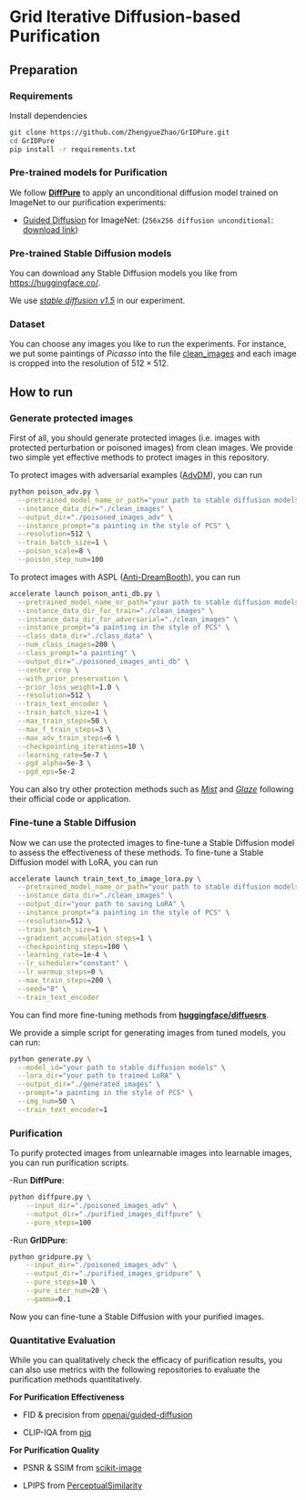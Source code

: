 # Grid Iterative Diffusion-based Purification

## Preparation

### Requirements
Install dependencies
```bash
git clone https://github.com/ZhengyueZhao/GrIDPure.git
cd GrIDPure
pip install -r requirements.txt
```
### Pre-trained models for Purification
We follow [**DiffPure**](https://github.com/NVlabs/DiffPure) to apply an unconditional diffusion model trained on ImageNet to our purification experiments:
- [Guided Diffusion](https://github.com/openai/guided-diffusion) for
  ImageNet: (`256x256 diffusion unconditional`: [download link](https://openaipublic.blob.core.windows.net/diffusion/jul-2021/256x256_diffusion_uncond.pt))

### Pre-trained Stable Diffusion models
You can download any Stable Diffusion models you like from https://huggingface.co/.

We use [_stable diffusion v1.5_](https://huggingface.co/runwayml/stable-diffusion-v1-5) in our experiment.

### Dataset
You can choose any images you like to run the experiments. For instance, we put some paintings of _Picasso_ into the file [clean_images](https://github.com/ZhengyueZhao/GrIDPure/tree/main/clean_images) and each image is cropped into the resolution of $512\times512$.

## How to run

### Generate protected images
First of all, you should generate protected images (i.e. images with protected perturbation or poisoned images) from clean images. We provide two simple yet effective methods to protect images in this repository.

To protect images with adversarial examples ([AdvDM](https://arxiv.org/abs/2302.04578)), you can run

```bash
python poison_adv.py \
  --pretrained_model_name_or_path="your path to stable diffusion models"  \
  --instance_data_dir="./clean_images" \
  --output_dir="./poisoned_images_adv" \
  --instance_prompt="a painting in the style of PCS" \
  --resolution=512 \
  --train_batch_size=1 \
  --poison_scale=8 \
  --poison_step_num=100
```

To protect images with ASPL ([Anti-DreamBooth](https://github.com/VinAIResearch/Anti-DreamBooth)), you can run

```bash
accelerate launch poison_anti_db.py \
  --pretrained_model_name_or_path="your path to stable diffusion models"  \
  --instance_data_dir_for_train="./clean_images" \
  --instance_data_dir_for_adversarial="./clean_images" \
  --instance_prompt="a painting in the style of PCS" \
  --class_data_dir="./class_data" \
  --num_class_images=200 \
  --class_prompt="a painting" \
  --output_dir="./poisoned_images_anti_db" \
  --center_crop \
  --with_prior_preservation \
  --prior_loss_weight=1.0 \
  --resolution=512 \
  --train_text_encoder \
  --train_batch_size=1 \
  --max_train_steps=50 \
  --max_f_train_steps=3 \
  --max_adv_train_steps=6 \
  --checkpointing_iterations=10 \
  --learning_rate=5e-7 \
  --pgd_alpha=5e-3 \
  --pgd_eps=5e-2 
```

You can also try other protection methods such as [_Mist_](https://link.zhihu.com/?target=https%3A//github.com/mist-project/mist) and [_Glaze_](https://glaze.cs.uchicago.edu/) following their official code or application.

### Fine-tune a Stable Diffusion
Now we can use the protected images to fine-tune a Stable Diffusion model to assess the effectiveness of these methods. To fine-tune a Stable Diffusion model with LoRA, you can run
```bash
accelerate launch train_text_to_image_lora.py \
  --pretrained_model_name_or_path="your path to stable diffusion models"  \
  --instance_data_dir="./clean_images" \
  --output_dir="your path to saving LoRA" \
  --instance_prompt="a painting in the style of PCS" \
  --resolution=512 \
  --train_batch_size=1 \
  --gradient_accumulation_steps=1 \
  --checkpointing_steps=100 \
  --learning_rate=1e-4 \
  --lr_scheduler="constant" \
  --lr_warmup_steps=0 \
  --max_train_steps=200 \
  --seed="0" \
  --train_text_encoder
```
You can find more fine-tuning methods from [**huggingface/diffuesrs**](https://github.com/huggingface/diffusers/blob/main/examples).

We provide a simple script for generating images from tuned models, you can run:

```bash
python generate.py \
  --model_id="your path to stable diffusion models" \
  --lora_dir="your path to trained LoRA" \
  --output_dir="./generated_images" \
  --prompt="a painting in the style of PCS" \
  --img_num=50 \
  --train_text_encoder=1
```

### Purification
To purify protected images from unlearnable images into learnable images, you can run purification scripts.

-Run **DiffPure**:
```bash
python diffpure.py \
    --input_dir="./poisoned_images_adv" \
    --output_dir="./purified_images_diffpure" \
    --pure_steps=100
```

-Run **GrIDPure**:
```bash
python gridpure.py \
    --input_dir="./poisoned_images_adv" \
    --output_dir="./purified_images_gridpure" \
    --pure_steps=10 \
    --pure_iter_num=20 \
    --gamma=0.1
```
Now you can fine-tune a Stable Diffusion with your purified images.

### Quantitative Evaluation
While you can qualitatively check the efficacy of purification results, you can also use metrics with the following repositories to evaluate the purification methods quantitatively.

**For Purification Effectiveness**

- FID & precision from [openai/guided-diffusion](https://github.com/openai/guided-diffusion/tree/main/evaluations)

- CLIP-IQA from [piq](https://github.com/photosynthesis-team/piq)

**For Purification Quality**

- PSNR & SSIM from [scikit-image](https://scikit-image.org/docs/stable/api/skimage.metrics.html)

- LPIPS from [PerceptualSimilarity](https://github.com/richzhang/PerceptualSimilarity)

```












